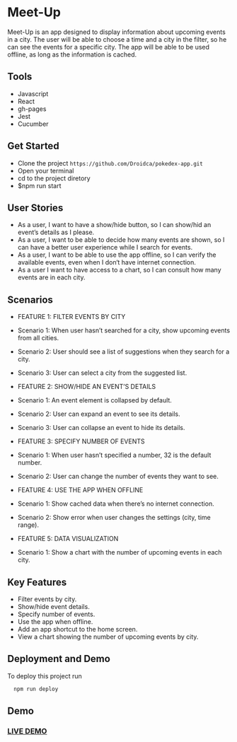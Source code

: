 
# Meet-Up

Meet-Up is an app designed to display information about upcoming events in a city. The user will be able to choose a time and a city in the filter, so he can see the events for a specific city.
The app will be able to be used offline, as long as the information is cached.

## Tools

- Javascript
- React
- gh-pages
- Jest
- Cucumber

## Get Started


- Clone the project ```https://github.com/Droidca/pokedex-app.git```
- Open your terminal
- cd to the project diretory
- $npm run start

## User Stories
- As a user, I want to have a show/hide button, so I can show/hid an event’s details as I please.
- As a user, I want to be able to decide how many events are shown, so I can have a better user experience while I search for events.
- As a user, I want to be able to use the app offline, so I can verify the available events, even when I don‘t have internet connection.
- As a user I want to have access to a chart, so I can consult how many events are in each city.

## Scenarios

- FEATURE 1: FILTER EVENTS BY CITY
- Scenario 1: When user hasn’t searched for a city, show upcoming events from all cities.
- Scenario 2: User should see a list of suggestions when they search for a city.
- Scenario 3: User can select a city from the suggested list.

- FEATURE 2: SHOW/HIDE AN EVENT’S DETAILS
- Scenario 1: An event element is collapsed by default.
- Scenario 2: User can expand an event to see its details.
- Scenario 3: User can collapse an event to hide its details.

- FEATURE 3: SPECIFY NUMBER OF EVENTS
- Scenario 1: When user hasn’t specified a number, 32 is the default number.
- Scenario 2: User can change the number of events they want to see.

- FEATURE 4: USE THE APP WHEN OFFLINE
- Scenario 1: Show cached data when there’s no internet connection.
- Scenario 2: Show error when user changes the settings (city, time range).

- FEATURE 5: DATA VISUALIZATION
- Scenario 1: Show a chart with the number of upcoming events in each city.

## Key Features
- Filter events by city.
- Show/hide event details.
- Specify number of events.
- Use the app when offline.
- Add an app shortcut to the home screen.
- View a chart showing the number of upcoming events by city.

## Deployment and Demo


To deploy this project run

```bash
  npm run deploy
```


## Demo

### <a href="https://droidca.github.io/meet-up/">LIVE DEMO</a> 

